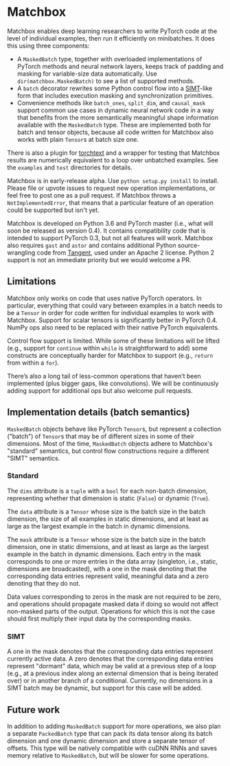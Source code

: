 # Matchbox

Matchbox enables deep learning researchers to write PyTorch code at the level
of individual examples, then run it efficiently on minibatches. It does this
using three components:
- A `MaskedBatch` type, together with overloaded implementations of PyTorch
methods and neural network layers, keeps track of padding and masking for
variable-size data automatically. Use `dir(matchbox.MaskedBatch)` to see a list
of supported methods.
- A `batch` decorator rewrites some Python control flow into a
[SIMT](https://en.wikipedia.org/wiki/Single_instruction,_multiple_threads)-like
form that includes execution masking and synchronization primitives.
- Convenience methods like `batch_ones`, `split_dim`, and `causal_mask` support
common use cases in dynamic neural network code in a way that benefits from
the more semantically meaningful shape information available with the
`MaskedBatch` type. These are implemented both for batch and tensor objects,
because all code written for Matchbox also works with plain `Tensor`s at batch
size one.

There is also a plugin for [torchtext](https://github.com/pytorch/text) and a
wrapper for testing that Matchbox results are numerically equivalent to a loop
over unbatched examples. See the `examples` and `test` directories for details.

Matchbox is in early-release alpha. Use `python setup.py install` to install.
Please file or upvote issues to request new operation implementations, or feel
free to post one as a pull request. If Matchbox throws a `NotImplementedError`,
that means that a particular feature of an operation could be supported but
isn't yet.

Matchbox is developed on Python 3.6 and PyTorch master (i.e., what will soon
be released as version 0.4). It contains compatibility code that is intended to
support PyTorch 0.3, but not all features will work. Matchbox also requires
`gast` and `astor` and contains additional Python source-wrangling code from
[Tangent](https://github.com/google/tangent), used under an Apache 2 license.
Python 2 support is not an immediate priority but we would welcome a PR.

## Limitations
Matchbox only works on code that uses native PyTorch operators. In particular,
everything that could vary between examples in a batch needs to be a `Tensor`
in order for code written for individual examples to work with Matchbox. Support
for scalar tensors is significantly better in PyTorch 0.4. NumPy ops also need
to be replaced with their native PyTorch equivalents.

Control flow support is limited. While some of these limitations will be lifted
(e.g., support for `continue` within `while` is straightforward to add) some
constructs are conceptually harder for Matchbox to support (e.g., `return` from
within a `for`).

There’s also a long tail of less-common operations that haven’t been
implemented (plus bigger gaps, like convolutions). We will be continuously
adding support for additional ops but also welcome pull requests.

## Implementation details (batch semantics)
`MaskedBatch` objects behave like PyTorch `Tensor`s, but represent a
collection ("batch") of `Tensor`s that may be of different sizes in some
of their dimensions.
Most of the time, `MaskedBatch` objects adhere to Matchbox's "standard"
semantics, but control flow constructions require a different "SIMT"
semantics.
### Standard
The `dims` attribute is a `tuple` with a `bool` for each non-batch dimension,
representing whether that dimension is static (`False`) or dynamic (`True`).

The `data` attribute is a `Tensor` whose size is the batch size in the batch
dimension, the size of all examples in static dimensions, and at least as large
as the largest example in the batch in dynamic dimensions.

The `mask` attribute is a `Tensor` whose size is the batch size in the batch
dimension, one in static dimensions, and at least as large as the largest
example in the batch in dynamic dimensions. Each entry in the mask corresponds
to one or more entries in the data array (singleton, i.e., static, dimensions
are broadcasted), with a one in the mask denoting that the corresponding data
entries represent valid, meaningful data and a zero denoting that they do not.

Data values corresponding to zeros in the mask are not required to be zero,
and operations should propagate masked data if doing so would not affect
non-masked parts of the output. Operations for which this is not the case
should first multiply their input data by the corresponding masks.
### SIMT
A one in the mask denotes that the corresponding data entries represent
currently active data. A zero denotes that the corresponding data entries
represent "dormant" data, which may be valid at a previous step of a loop
(e.g., at a previous index along an external dimension that is being iterated
over) or in another branch of a conditional. Currently, no dimensions in a
SIMT batch may be dynamic, but support for this case will be added.

## Future work
In addition to adding `MaskedBatch` support for more operations, we also plan
a separate `PackedBatch` type that can pack its data tensor along its batch
dimension and one dynamic dimension and store a separate tensor of offsets.
This type will be natively compatible with cuDNN RNNs and saves memory relative
to `MaskedBatch`, but will be slower for some operations.
